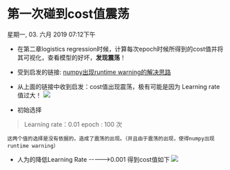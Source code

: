第一次碰到cost值震荡
====
星期一, 03. 六月 2019 07:12下午 

- 在第二章logistics regression时候，计算每次epoch时候所得到的cost值并将其可视化，查看模型的好坏，**发现震荡**！

- 受到启发的链接: [numpy出现runtime warning的解决思路](http://www.maixj.net/ict/numpy-warning-19356) 

- 从上面的链接中收到启发：cost值出现震荡，极有可能是因为 Learning rate值过大！
![ ](/home/din/Pictures/Screenshot-20190603182923-792x393.png  "cost值震荡")

- 初始选择
> Learning rate：0.01 
   epoch   : 100 	次
   
    这两个值的选择是没有依据的，造成了震荡的出现。（并且由于震荡的出现，使得numpy出现runtime warning）
    
- 人为的降低Learning Rate ----->0.001 得到cost值如下
![ ](/home/din/Pictures/Screenshot-20190603222016-790x391.png  "震荡消失")